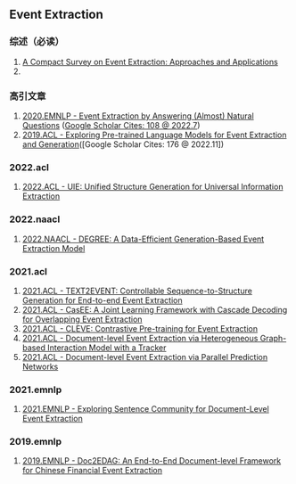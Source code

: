 ## Event Extraction

### 综述（必读）
1. [A Compact Survey on Event Extraction: Approaches and Applications](https://arxiv.org/abs/2107.02126)
2. 

### 高引文章
1. [2020.EMNLP - Event Extraction by Answering (Almost) Natural Questions](https://arxiv.org/abs/2004.13625) ([Google Scholar Cites: 108 @ 2022.7](https://scholar.google.com/scholar?cluster=9433872342431399293&hl=zh-CN&as_sdt=2005&sciodt=0,5))
2. [2019.ACL - Exploring Pre-trained Language Models for Event Extraction and Generation](https://aclanthology.org/P19-1522.pdf)([Google Scholar Cites: 176 @ 2022.11])

### 2022.acl
1. [2022.ACL - UIE: Unified Structure Generation for Universal Information Extraction](https://arxiv.org/pdf/2203.12277.pdf)

### 2022.naacl
1. [2022.NAACL - DEGREE: A Data-Efficient Generation-Based Event Extraction Model](https://arxiv.org/pdf/2108.12724.pdf)

### 2021.acl
1. [2021.ACL - TEXT2EVENT: Controllable Sequence-to-Structure Generation for End-to-end Event Extraction](https://arxiv.org/pdf/2106.09232.pdf)
2. [2021.ACL - CasEE: A Joint Learning Framework with Cascade Decoding for Overlapping Event Extraction](https://aclanthology.org/2021.findings-acl.14.pdf)
3. [2021.ACL - CLEVE: Contrastive Pre-training for Event Extraction](https://aclanthology.org/2021.acl-long.491.pdf)
4. [2021.ACL - Document-level Event Extraction via Heterogeneous Graph-based Interaction Model with a Tracker](https://arxiv.org/pdf/2105.14924.pdf)
5. [2021.ACL - Document-level Event Extraction via Parallel Prediction Networks](https://aclanthology.org/2021.acl-long.492.pdf)

### 2021.emnlp
1. [2021.EMNLP - Exploring Sentence Community for Document-Level Event Extraction](https://aclanthology.org/2021.findings-emnlp.32.pdf)

### 2019.emnlp
1. [2019.EMNLP - Doc2EDAG: An End-to-End Document-level Framework for Chinese Financial Event Extraction](https://arxiv.org/pdf/1904.07535.pdf)

